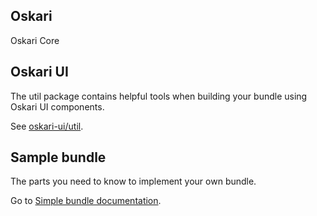 ## Oskari

Oskari Core

## Oskari UI

The util package contains helpful tools when building your bundle using Oskari UI components.

See [oskari-ui/util](../oskari-ui-util/module-oskari-ui_util.html).

## Sample bundle

The parts you need to know to implement your own bundle.

Go to [Simple bundle documentation](../modernbundle/module-SimpleBundle.html).